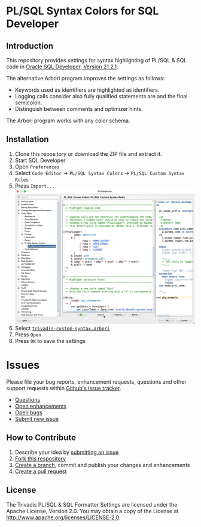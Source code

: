 # PL/SQL Syntax Colors for SQL Developer

## Introduction

This repository provides settings for syntax highlighting of PL/SQL & SQL code in [Oracle SQL Developer, Version 21.2.1](https://www.oracle.com/tools/downloads/sqldev-downloads.html).

The alternative Arbori program improves the settings as follows:

- Keywords used as identifiers are highlighted as identifiers.
- Logging calls consider also fully qualified statements are and the final semicolon.
- Distinguish between comments and optimizer hints.

The Arbori program works with any color schema.

## Installation

1. Clone this repository or download the ZIP file and extract it. 
2. Start SQL Developer
3. Open `Preferences`
3. Select `Code Editor` -> `PL/SQL Syntax Colors` -> `PL/SQL Custom Syntax Rules`
4. Press `Import...`
   ![PL/SQL Custom Syntax Rules](images/plsql-custom-syntax-rules.png)
5. Select [`trivadis-custom-syntax.arbori`](settings/trivadis-custom-syntax.arbori)
6. Press `Open`
7. Press `OK` to save the settings

# Issues
Please file your bug reports, enhancement requests, questions and other support requests within [Github's issue tracker](https://help.github.com/articles/about-issues/).

* [Questions](https://github.com/Trivadis/plsql-syntax-colors/issues?q=is%3Aissue+label%3Aquestion)
* [Open enhancements](https://github.com/Trivadis/plsql-syntax-colors/issues?q=is%3Aopen+is%3Aissue+label%3Aenhancement)
* [Open bugs](https://github.com/Trivadis/plsql-syntax-colors/issues?q=is%3Aopen+is%3Aissue+label%3Abug)
* [Submit new issue](https://github.com/Trivadis/plsql-syntax-colors/issues/new)

## How to Contribute

1. Describe your idea by [submitting an issue](https://github.com/Trivadis/plsql-syntax-colors/issues/new)
2. [Fork this respository](https://github.com/Trivadis/plsql-syntax-colors/fork)
3. [Create a branch](https://help.github.com/articles/creating-and-deleting-branches-within-your-repository/), commit and publish your changes and enhancements
4. [Create a pull request](https://help.github.com/articles/creating-a-pull-request/)

## License

The Trivadis PL/SQL & SQL Formatter Settings are licensed under the Apache License, Version 2.0. You may obtain a copy of the License at <http://www.apache.org/licenses/LICENSE-2.0>.
